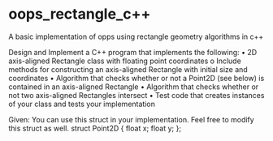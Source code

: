 # oops_rectangle_c++
A basic implementation of opps using rectangle geometry algorithms in c++

Design and Implement a C++ program that implements the following:
  • 2D axis-aligned Rectangle class with floating point coordinates
  o Include methods for constructing an axis-aligned Rectangle with initial size and
    coordinates
  • Algorithm that checks whether or not a Point2D (see below) is contained in an axis-aligned
    Rectangle
  • Algorithm that checks whether or not two axis-aligned Rectangles intersect
  • Test code that creates instances of your class and tests your implementation

Given:
You can use this struct in your implementation. Feel free to modify this struct as well.
    struct Point2D
    {
    float x;
    float y;
    };
